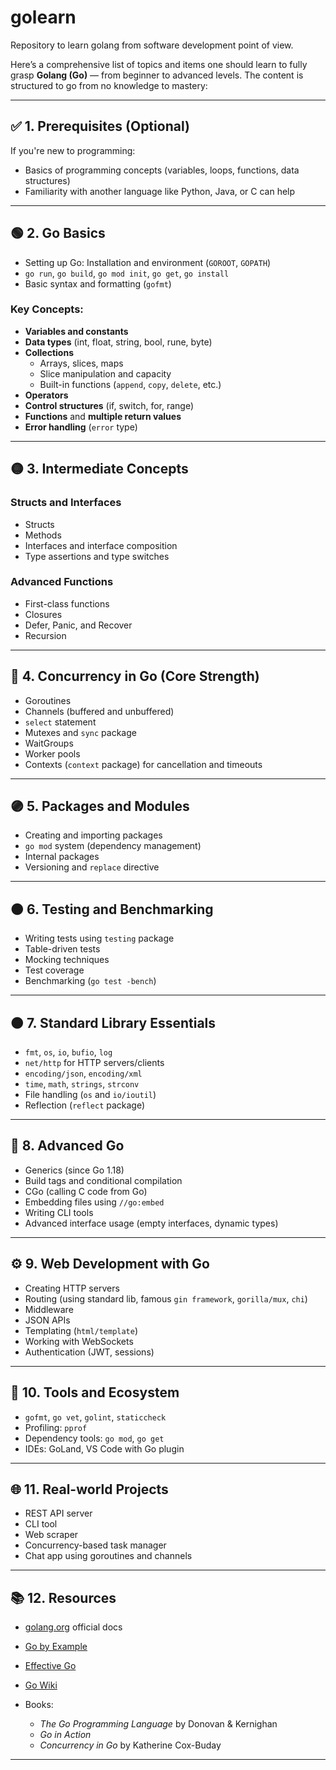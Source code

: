 # golearn

Repository to learn golang from software development point of view.

Here’s a comprehensive list of topics and items one should learn to fully grasp **Golang (Go)** — from beginner to advanced levels. The content is structured to go from no knowledge to mastery:

---

## ✅ **1. Prerequisites (Optional)**

If you're new to programming:

* Basics of programming concepts (variables, loops, functions, data structures)
* Familiarity with another language like Python, Java, or C can help

---

## 🟢 **2. Go Basics**

* Setting up Go: Installation and environment (`GOROOT`, `GOPATH`)
* `go run`, `go build`, `go mod init`, `go get`, `go install`
* Basic syntax and formatting (`gofmt`)

### Key Concepts:

* **Variables and constants**
* **Data types** (int, float, string, bool, rune, byte)
* **Collections**
  * Arrays, slices, maps
  * Slice manipulation and capacity
  * Built-in functions (`append`, `copy`, `delete`, etc.)
* **Operators**
* **Control structures** (if, switch, for, range)
* **Functions** and **multiple return values**
* **Error handling** (`error` type)

---

## 🟡 **3. Intermediate Concepts**

### Structs and Interfaces

* Structs
* Methods
* Interfaces and interface composition
* Type assertions and type switches

### Advanced Functions

* First-class functions
* Closures
* Defer, Panic, and Recover
* Recursion

---

## 🔵 **4. Concurrency in Go (Core Strength)**

* Goroutines
* Channels (buffered and unbuffered)
* `select` statement
* Mutexes and `sync` package
* WaitGroups
* Worker pools
* Contexts (`context` package) for cancellation and timeouts

---

## 🟣 **5. Packages and Modules**

* Creating and importing packages
* `go mod` system (dependency management)
* Internal packages
* Versioning and `replace` directive

---

## 🟤 **6. Testing and Benchmarking**

* Writing tests using `testing` package
* Table-driven tests
* Mocking techniques
* Test coverage
* Benchmarking (`go test -bench`)

---

## 🟠 **7. Standard Library Essentials**

* `fmt`, `os`, `io`, `bufio`, `log`
* `net/http` for HTTP servers/clients
* `encoding/json`, `encoding/xml`
* `time`, `math`, `strings`, `strconv`
* File handling (`os` and `io/ioutil`)
* Reflection (`reflect` package)

---

## 🔴 **8. Advanced Go**

* Generics (since Go 1.18)
* Build tags and conditional compilation
* CGo (calling C code from Go)
* Embedding files using `//go:embed`
* Writing CLI tools
* Advanced interface usage (empty interfaces, dynamic types)

---

## ⚙️ **9. Web Development with Go**

* Creating HTTP servers
* Routing (using standard lib, famous `gin framework`, `gorilla/mux`, `chi`)
* Middleware
* JSON APIs
* Templating (`html/template`)
* Working with WebSockets
* Authentication (JWT, sessions)

---

## 🧰 **10. Tools and Ecosystem**

* `gofmt`, `go vet`, `golint`, `staticcheck`
* Profiling: `pprof`
* Dependency tools: `go mod`, `go get`
* IDEs: GoLand, VS Code with Go plugin

---

## 🌐 **11. Real-world Projects**

* REST API server
* CLI tool
* Web scraper
* Concurrency-based task manager
* Chat app using goroutines and channels

---

## 📚 **12. Resources**

* [golang.org](https://golang.org) official docs
* [Go by Example](https://gobyexample.com)
* [Effective Go](https://golang.org/doc/effective_go.html)
* [Go Wiki](https://github.com/golang/go/wiki)
* Books:

  * *The Go Programming Language* by Donovan & Kernighan
  * *Go in Action*
  * *Concurrency in Go* by Katherine Cox-Buday

---

